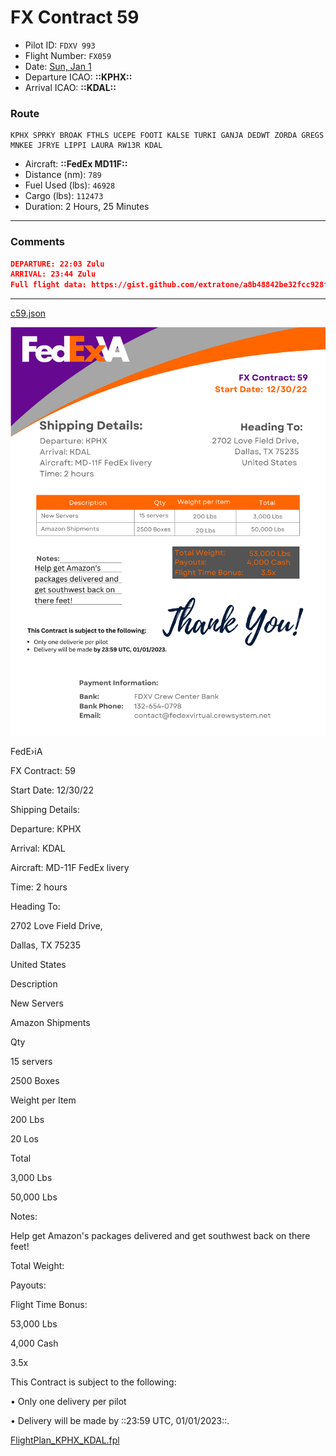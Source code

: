 # FX Contract 59

- Pilot ID: `FDXV 993`
- Flight Number: `FX059`
- Date: [Sun, Jan 1](day://2023.01.01)
- Departure ICAO: **::KPHX::**
- Arrival ICAO: **::KDAL::**

### Route

```other
KPHX SPRKY BROAK FTHLS UCEPE FOOTI KALSE TURKI GANJA DEDWT ZORDA GREGS MNKEE JFRYE LIPPI LAURA RW13R KDAL
```

- Aircraft: **::FedEx MD11F::**
- Distance (nm): `789`
- Fuel Used (lbs): `46928`
- Cargo (lbs): `112473`
- Duration: 2 Hours, 25 Minutes

---

### Comments

```json
DEPARTURE: 22:03 Zulu
ARRIVAL: 23:44 Zulu
Full flight data: https://gist.github.com/extratone/a8b48842be32fcc928f7788665a3aed2
```

---

[c59.json](https://gist.github.com/extratone/a8b48842be32fcc928f7788665a3aed2)

![Elite_Contracts_Template.png](FX%20Contract%2059.assets/Elite_Contracts_Template.png)

FedE›iA

FX Contract: 59

Start Date: 12/30/22

Shipping Details:

Departure: КРНХ

Arrival: KDAL

Aircraft: MD-11F FedEx livery

Time: 2 hours

Heading To:

2702 Love Field Drive,

Dallas, TX 75235

United States

Description

New Servers

Amazon Shipments

Qty

15 servers

2500 Boxes

Weight per Item

200 Lbs

20 Los

Total

3,000 Lbs

50,000 Lbs

Notes:

Help get Amazon's packages delivered and get southwest back on there feet!

Total Weight:

Payouts:

Flight Time Bonus:

53,000 Lbs

4,000 Cash

3.5x

This Contract is subject to the following:

• Only one delivery per pilot

• Delivery will be made by ::23:59 UTC, 01/01/2023::.

[FlightPlan_KPHX_KDAL.fpl](FX%20Contract%2059.assets/FlightPlan_KPHX_KDAL.fpl)


